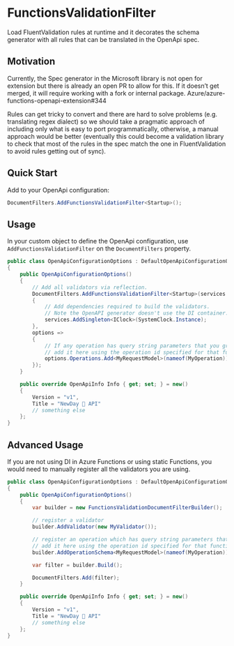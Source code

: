 # FunctionsValidationFilter

Load FluentValidation rules at runtime and it decorates the schema generator with all rules that can be translated in the OpenApi spec.

## Motivation

Currently, the Spec generator in the Microsoft library is not open for extension but there is already an open PR to allow for this. If it doesn’t get merged, it will require working with a fork or internal package.
Azure/azure-functions-openapi-extension#344

Rules can get tricky to convert and there are hard to solve problems (e.g. translating regex dialect) so we should take a pragmatic approach of including only what is easy to port programmatically, otherwise, a manual approach would be better (eventually this could become a validation library to check that most of the rules in the spec match the one in FluentValidation to avoid rules getting out of sync).

## Quick Start

Add to your OpenApi configuration:

```csharp
DocumentFilters.AddFunctionsValidationFilter<Startup>();
```

## Usage

In your custom object to define the OpenApi configuration, use `AddFunctionsValidationFilter` on the `DocumentFilters` property.

```csharp
public class OpenApiConfigurationOptions : DefaultOpenApiConfigurationOptions
{
    public OpenApiConfigurationOptions()
    {
        // Add all validators via reflection.
        DocumentFilters.AddFunctionsValidationFilter<Startup>(services =>
        {
            // Add dependencies required to build the validators.
            // Note the OpenAPI generator doesn't use the DI container.
            services.AddSingleton<IClock>(SystemClock.Instance);
        },
        options =>
        {
            // If any operation has query string parameters that you group into an object and use a validator,
            // add it here using the operation id specified for that function endpoint with [OpenApiOperation(operationId: nameof(MyOperation))]
            options.Operations.Add<MyRequestModel>(nameof(MyOperation));
        });
    }

    public override OpenApiInfo Info { get; set; } = new()
    {
        Version = "v1",
        Title = "NewDay 🥳 API"
        // something else
    };
}
```

## Advanced Usage

If you are not using DI in Azure Functions or using static Functions, you would need to manually register all the validators you are using.

```csharp
public class OpenApiConfigurationOptions : DefaultOpenApiConfigurationOptions
{
    public OpenApiConfigurationOptions()
    {
        var builder = new FunctionsValidationDocumentFilterBuilder();

        // register a validator
        builder.AddValidator(new MyValidator());

        // register an operation which has query string parameters that you group into an object and use a validator,
        // add it here using the operation id specified for that function endpoint with [OpenApiOperation(operationId: nameof(MyOperation))]
        builder.AddOperationSchema<MyRequestModel>(nameof(MyOperation))

        var filter = builder.Build();

        DocumentFilters.Add(filter);
    }

    public override OpenApiInfo Info { get; set; } = new()
    {
        Version = "v1",
        Title = "NewDay 🥳 API"
        // something else
    };
}
```
